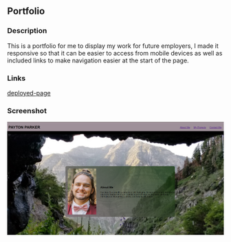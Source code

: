 ## Portfolio
### Description
This is a portfolio for me to display my work for future employers, I made it responsive so that it can be easier to access from mobile devices as well as included links to make navigation easier at the start of the page.
### Links
[deployed-page](https://ikomeda.github.io/portfolio)
### Screenshot
![screenshot](assets/images/mysite.png)
